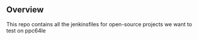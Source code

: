 ## Overview

This repo contains all the jenkinsfiles for open-source projects we want
to test on ppc64le

